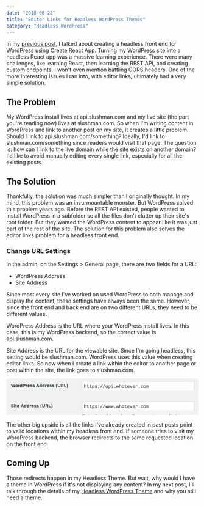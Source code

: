 ```yaml
---
date: "2018-08-22"
title: "Editor Links for Headless WordPress Themes"
category: "Headless WordPress"
---
```


In my [previous post](https://www.slushman.com/post/headless-wordpress-create-react-app), I talked about creating a headless front end for WordPress using Create React App. Turning my WordPress site into a headless React app was a massive learning experience. There were many challenges, like learning React, then learning the REST API, and creating custom endpoints. I won't even mention battling CORS headers. One of the more interesting issues I ran into, with editor links, ultimately had a very simple solution.

## The Problem

My WordPress install lives at api.slushman.com and my live site (the part you're reading now) lives at slushman.com. So when I'm writing content in WordPress and link to another post on my site, it creates a little problem. Should I link to api.slushman.com/something? Ideally, I'd link to slushman.com/something since readers would visit that page. The question is: how can I link to the live domain while the site exists on another domain? I'd like to avoid manually editing every single link, especially for all the existing posts.

## The Solution

Thankfully, the solution was much simpler than I originally thought. In my mind, this problem was an insurmountable monster. But WordPress solved this problem years ago. Before the REST API existed, people wanted to install WordPress in a subfolder so all the files don't clutter up their site's root folder. But they wanted the WordPress content to appear like it was just part of the rest of the site. The solution for this problem also solves the editor links problem for a headless front end.

### Change URL Settings

In the admin, on the Settings &gt; General page, there are two fields for a URL:

* WordPress Address
* Site Address

Since most every site I've worked on used WordPress to both manage and display the content, these settings have always been the same. However, since the front end and back end are on two different URLs, they need to be different values.

WordPress Address is the URL where your WordPress install lives. In this case, this is my WordPress backend, so the correct value is api.slushman.com.

Site Address is the URL for the viewable site. Since I'm going headless, this setting would be slushman.com. WordPress uses this value when creating editor links. So now when I create a link within the editor to another page or post within the site, the link goes to slushman.com.

![](./images/site-settings-wordpress.png "Site settings in WordPress")

The other big upside is all the links I've already created in past posts point to valid locations within my headless front end. If someone tries to visit my WordPress backend, the browser redirects to the same requested location on the front end.

## Coming Up

Those redirects happen in my Headless Theme. But wait, why would I have a theme in WordPress if it's not displaying any content? In my next post, I'll talk through the details of my [Headless WordPress Theme](https://www.slushman.com/post/headless-theme-for-wordpress) and why you still need a theme.
